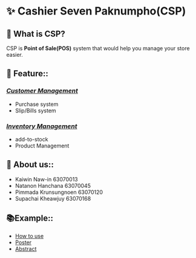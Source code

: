 # ✨ Cashier Seven Paknumpho(CSP)
## 🤔 What is CSP?
CSP is **Point of Sale(POS)** system that would help you manage your store easier.

## 🔭 Feature::
### [_Customer Management_](https://github.com/computer-programming-project-2020/project-code/tree/master/1.%20Purchase)
- Purchase system
- Slip/Bills system
### [_Inventory Management_](https://github.com/computer-programming-project-2020/project-code/tree/master/2.%20Product)
- add-to-stock
- Product Management
## 💬 About us::
- Kaiwin Naw-in 63070013
- Natanon Hanchana 63070045
- Pimmada Krunsungnoen 63070120
- Supachai Kheawjuy 63070168
## :books:Example::
- [How to use](https://www.youtube.com/watch?v=kn9Fd87Pw8E)
- [Poster](https://github.com/computer-programming-project-2020/project-code/blob/master/poster_page.md)
- [Abstract](https://github.com/computer-programming-project-2020/project-code/blob/master/%E0%B8%9A%E0%B8%97%E0%B8%84%E0%B8%B1%E0%B8%94%E0%B8%A2%E0%B9%88%E0%B8%AD.pdf)
